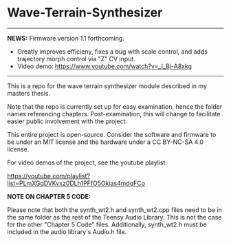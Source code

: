 # Wave-Terrain-Synthesizer
---
**NEWS:** Firmware version 1.1 forthcoming.  
- Greatly improves efficieny, fixes a bug with scale control, and adds trajectory morph control via "Z" CV input. 
- Video demo: https://www.youtube.com/watch?v=_I_Bj-A8xkg  
---

This is a repo for the wave terrain synthesizer module described in my masters thesis. 

Note that the repo is currently set up for easy examination, hence the folder names referencing chapters. Post-examination, this will change to facilitate easier public involvement with the project. 

This entire project is open-source. Consider the software and firmware to be under an MIT license and the hardware under a CC BY-NC-SA 4.0 license. 

For video demos of the project, see the youtube playlist: 

https://youtube.com/playlist?list=PLmXGqDVKvxz0DLh1PFfO5Okias4mdqFCo

**NOTE ON CHAPTER 5 CODE:**

Please note that both the synth_wt2.h and synth_wt2.cpp files need to be in the same folder as the rest of the Teensy Audio Library. This is not the case for the other "Chapter 5 Code" files. Additionally, synth_wt2.h must be included in the audio library's Audio.h file. 

